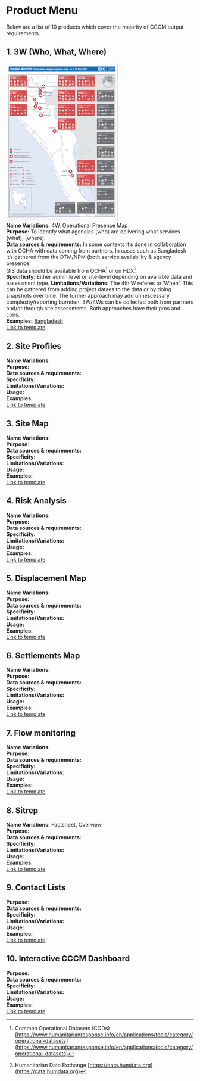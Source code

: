 # Product Menu

Below are a list of 10 products which cover the majority of CCCM output requirements. 
## 1. 3W (Who, What, Where)  
[![3W](/images/3W.PNG)](https://www.humanitarianresponse.info/sites/www.humanitarianresponse.info/files/documents/files/20171229_4w_final.pdf)    
**Name Variations:** 4W, Operational Presence Map  
**Purpose:** To identify what agencies (who) are delivering what services (what), (where).  
**Data sources & requirements:** In some contexts it’s done in collaboration with OCHA with data coming from partners. In cases such as Bangladesh it’s gathered from the DTM/NPM (both service availability & agency presence.  
GIS data should be available from OCHA[^1] or on HDX[^2]  
**Specificity:** Either admin level or site-level depending on available data and assessment type. 
**Limitations/Variations:** The 4th W referes to 'When'. This can be gathered from adding project dataes to the data or by doing snapshots over time. The former approach may add unnescessary complexity/reporting burnden.  3W/4Ws can be collected both from partners and/or through site assessments. Both approaches have their pros and cons.  
**Examples:** [Bangladesh](https://www.humanitarianresponse.info/sites/www.humanitarianresponse.info/files/documents/files/20171229_4w_final.pdf)  
[Link to template]()  

## 2. Site Profiles
**Name Variations:**  
**Purpose:**  
**Data sources & requirements:**  
**Specificity:**  
**Limitations/Variations:**   
**Usage:**  
**Examples:**  
[Link to template]() 

## 3. Site Map
**Name Variations:**  
**Purpose:**  
**Data sources & requirements:**  
**Specificity:**  
**Limitations/Variations:**   
**Usage:**  
**Examples:**  
[Link to template]() 

## 4. Risk Analysis
**Name Variations:**  
**Purpose:**  
**Data sources & requirements:**  
**Specificity:**  
**Limitations/Variations:**   
**Usage:**  
**Examples:**  
[Link to template]() 

## 5. Displacement Map
**Name Variations:**  
**Purpose:**  
**Data sources & requirements:**  
**Specificity:**  
**Limitations/Variations:**   
**Usage:**  
**Examples:**  
[Link to template]() 

## 6. Settlements Map
**Name Variations:**  
**Purpose:**  
**Data sources & requirements:**  
**Specificity:**  
**Limitations/Variations:**   
**Usage:**  
**Examples:**  
[Link to template]() 

## 7. Flow monitoring
**Name Variations:**  
**Purpose:**  
**Data sources & requirements:**  
**Specificity:**  
**Limitations/Variations:**   
**Usage:**  
**Examples:**  
[Link to template]() 

## 8. Sitrep
**Name Variations:**  Factsheet, Overview  
**Purpose:**  
**Data sources & requirements:**  
**Specificity:**  
**Limitations/Variations:**   
**Usage:**  
**Examples:**  
[Link to template]() 

## 9. Contact Lists
**Purpose:**  
**Data sources & requirements:**  
**Specificity:**  
**Limitations/Variations:**   
**Usage:**  
**Examples:**  
[Link to template]() 
## 10. Interactive CCCM Dashboard
**Purpose:**  
**Data sources & requirements:**  
**Specificity:**  
**Limitations/Variations:**   
**Usage:**  
**Examples:**  
[Link to template]() 



[^1]: Common Operational Datasets (CODs)  [https://www.humanitarianresponse.info/en/applications/tools/category/operational-datasets](https://www.humanitarianresponse.info/en/applications/tools/category/operational-datasets)
[^2]: Humanitarian Data Exchange [https://data.humdata.org](https://data.humdata.org)

